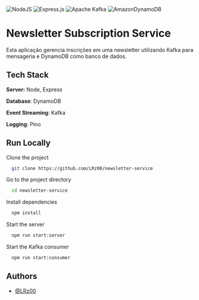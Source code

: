 ![NodeJS](https://img.shields.io/badge/node.js-6DA55F?style=for-the-badge&logo=node.js&logoColor=white) ![Express.js](https://img.shields.io/badge/express.js-%23404d59.svg?style=for-the-badge&logo=express&logoColor=%2361DAFB) ![Apache Kafka](https://img.shields.io/badge/Apache%20Kafka-000?style=for-the-badge&logo=apachekafka) ![AmazonDynamoDB](https://img.shields.io/badge/Amazon%20DynamoDB-4053D6?style=for-the-badge&logo=Amazon%20DynamoDB&logoColor=white)

# Newsletter Subscription Service

Esta aplicação gerencia inscrições em uma newsletter utilizando Kafka para mensageria e DynamoDB como banco de dados.




## Tech Stack

**Server:** Node, Express

**Database**: DynamoDB

**Event Streaming**: Kafka

**Logging**: Pino


## Run Locally

Clone the project

```bash
  git clone https://github.com/LRz00/newsletter-service
```

Go to the project directory

```bash
  cd newsletter-service
```

Install dependencies

```bash
  npm install
```

Start the server

```bash
  npm run start:server
```

Start the Kafka consumer

```bash
  npm run start:consumer
```


## Authors

- [@LRz00](https://github.com/LRz00)

